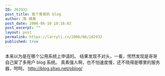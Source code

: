```yaml
---
ID: 262932
post_title: 某个哥哥的 blog
author: 南 靖男
post_date: 2006-06-10 18:16:02
post_excerpt: ""
layout: post
permalink: https://larryli.cn/2006/06/262932
published: true
---
```

本来以为是在哪个公用系统上申请的。
结果发现不对头，一看，愕然发现是哥哥自己架了多用户 blog 系统。
真素强人啊，也不怕速度慢，还不晓得是哪里的服务器，呵呵。
<a href="http://blog.shxo.net/oblog/">http://blog.shxo.net/oblog/</a>
